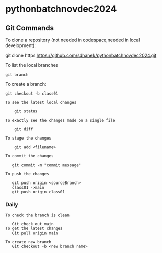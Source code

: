# pythonbatchnovdec2024

## Git Commands

To clone a repository (not needed in codespace,needed in local development):

git clone https https://github.com/sdhanek/pythonbatchnovdec2024.git

To list the local branches 
    
    git branch 
 
 To create a branch:

    git checkout -b class01

    To see the latest local changes 
        
        git status

    To exactly see the changes made on a single file

        git diff

    To stage the changes 

        git add <filename>

    To commit the changes 

       git commit -m "commit message"

    To push the changes 

       git push origin <sourceBranch>
       class01 ->main
       git push origin class01

### Daily
    To check the branch is clean

       Git check out main
    To get the latest changes 
       Git pull origin main

    To create new branch 
       Git checkout -b <new branch name>      
 